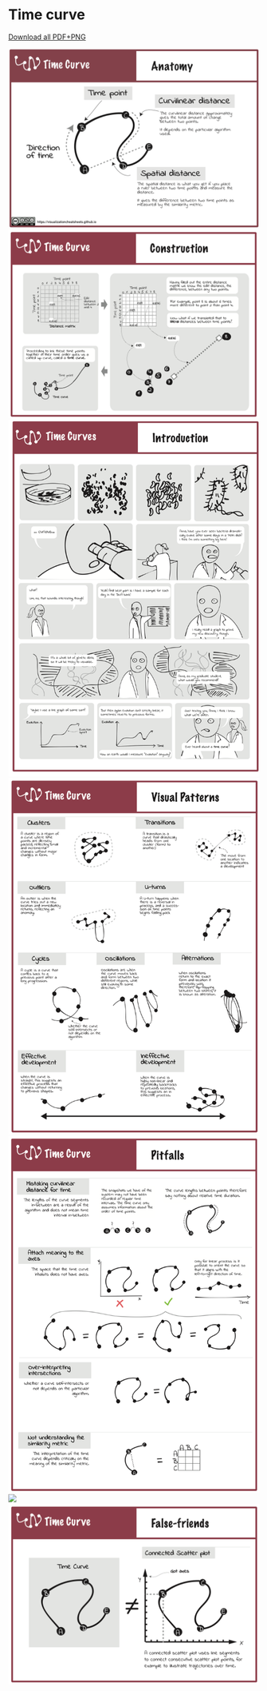 # Time curve

[Download all PDF+PNG](pfds/timecurve-all.zip)

[![](figures/anatomy/timecurve.png)](pdfs/timecurve_anatomy.pdf)
[![](figures/construction/timecurve.png)](pdfs/timecurve_construction.pdf)
[![](figures/introduction/timecurve.png)](pdfs/timecurve_introduction.pdf)
[![](figures/visualpatterns/timecurve.png)](pdfs/timecurve_visualpatterns.pdf)
[![](figures/pitfalls/timecurve.png)](pdfs/timecurve_pitfals.pdf)
[![](figures/relatives/timecurve.png)](pdfs/timecurve_relatives.pdf)
[![](figures/falsefriends/timecurve.png)](pdfs/timecurve_falsefriends.pdf)
